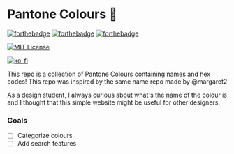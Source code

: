 # Pantone Colours 🎨
[![forthebadge](https://forthebadge.com/images/badges/built-with-love.svg)](https://forthebadge.com) [![forthebadge](https://forthebadge.com/images/badges/made-with-vue.svg)](https://forthebadge.com) [![forthebadge](https://forthebadge.com/images/badges/uses-js.svg)](https://forthebadge.com)

[![MIT License](https://img.shields.io/badge/license-MIT_License-green.svg?style=flat-square)](https://github.com/jrttk/inko/blob/master/LICENSE)

[![ko-fi](https://www.ko-fi.com/img/githubbutton_sm.svg)](https://ko-fi.com/J3J11BAQP)

This repo is a collection of Pantone Colours containing names and hex codes! This repo was inspired by the same name repo made by @margaret2 

As a design student, I always curious about what's the name of the colour is and I thought that this simple website might be useful for other designers.

### Goals
- [ ] Categorize colours
- [ ] Add search features